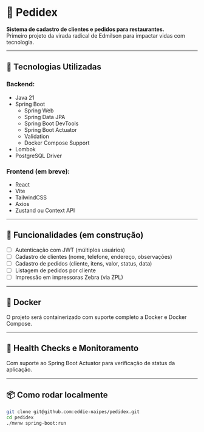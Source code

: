 # 🧾 Pedidex

**Sistema de cadastro de clientes e pedidos para restaurantes.**  
Primeiro projeto da virada radical de Edmilson para impactar vidas com tecnologia.

---

## 🚀 Tecnologias Utilizadas

### Backend:
- Java 21
- Spring Boot
    - Spring Web
    - Spring Data JPA
    - Spring Boot DevTools
    - Spring Boot Actuator
    - Validation
    - Docker Compose Support
- Lombok
- PostgreSQL Driver

### Frontend (em breve):
- React
- Vite
- TailwindCSS
- Axios
- Zustand ou Context API

---

## 🧩 Funcionalidades (em construção)

- [ ] Autenticação com JWT (múltiplos usuários)
- [ ] Cadastro de clientes (nome, telefone, endereço, observações)
- [ ] Cadastro de pedidos (cliente, itens, valor, status, data)
- [ ] Listagem de pedidos por cliente
- [ ] Impressão em impressoras Zebra (via ZPL)

---

## 🐳 Docker

O projeto será containerizado com suporte completo a Docker e Docker Compose.

---

## 🧪 Health Checks e Monitoramento

Com suporte ao Spring Boot Actuator para verificação de status da aplicação.

---

## 📦 Como rodar localmente

```bash
git clone git@github.com:eddie-naipes/pedidex.git
cd pedidex
./mvnw spring-boot:run
